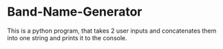 # Band-Name-Generator
This is a python program, that takes 2 user inputs and concatenates them into one string and prints it to the console.
